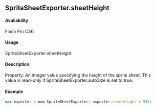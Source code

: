 ## SpriteSheetExporter.sheetHeight

#### Availability

Flash Pro CS6.

#### Usage

SpriteSheetExporter.sheetHeight

#### Description

Property; An integer value specifying the height of the sprite sheet. This value is read-only if
SpriteSheetExporter.autoSize is set to true.

#### Example

```javascript
var exporter = new SpriteSheetExporter; exporter.sheetHeight = 512;

```